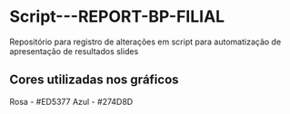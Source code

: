 # Script---REPORT-BP-FILIAL
Repositório para registro de alterações em script para automatização de apresentação de resultados slides


## Cores utilizadas nos gráficos

Rosa - #ED5377
Azul - #274D8D